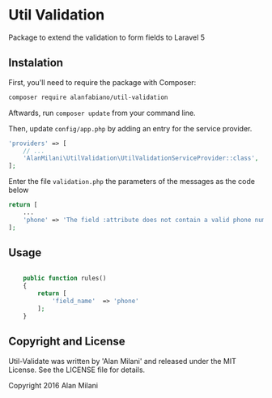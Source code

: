 # Util Validation

Package to extend the validation to form fields to Laravel 5



## Instalation

First, you'll need to require the package with Composer:

```sh
composer require alanfabiano/util-validation
```

Aftwards, run `composer update` from your command line.

Then, update `config/app.php` by adding an entry for the service provider.

```php
'providers' => [
	// ...
	'AlanMilani\UtilValidation\UtilValidationServiceProvider::class',
];
```

Enter the file `validation.php` the parameters of the messages as the code below

```php
return [
	...
	'phone' => 'The field :attribute does not contain a valid phone number',
];
```




## Usage

```php

	public function rules()
	{
    	return [
    		'field_name'  => 'phone'
    	];
    }
```

## Copyright and License

Util-Validate was written by 'Alan Milani' and released under the MIT License. 
See the LICENSE file for details.

Copyright 2016 Alan Milani